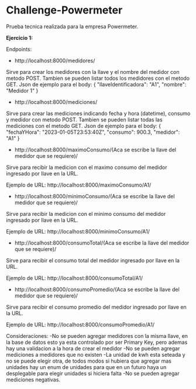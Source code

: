# Challenge-Powermeter

Prueba tecnica realizada para la empresa Powermeter.

**Ejercicio 1:**

Endpoints:
- http://localhost:8000/medidores/

Sirve para crear los medidores con la llave y el nombre del medidor con metodo POST.
Tambien se pueden listar todos los medidores con el metodo GET.
Json de ejemplo para el body:
{
        "llaveIdentificadora": "A1",
        "nombre": "Medidor 1"
}

- http://localhost:8000/mediciones/

Sirve para crear las mediciones indicando fecha y hora (datetime), consumo y medidor con metodo POST.
Tambien se pueden listar todas las mediciones con el metodo GET.
Json de ejemplo para el body:
{
        "fechaYHora": "2023-01-05T23:53:40Z",
        "consumo": 900.3,
        "medidor": "A1"
}

- http://localhost:8000/maximoConsumo/(Aca se escribe la llave del medidor que se requiere)/

Sirve para recibir la medicion con el maximo consumo del medidor ingresado por llave en la URL.

Ejemplo de URL: http://localhost:8000/maximoConsumo/A1/

- http://localhost:8000/minimoConsumo/(Aca se escribe la llave del medidor que se requiere)/

Sirve para recibir la medicion con el minimo consumo del medidor ingresado por llave en la URL.

Ejemplo de URL: http://localhost:8000/minimoConsumo/A1/

- http://localhost:8000/consumoTotal/(Aca se escribe la llave del medidor que se requiere)/

Sirve para recibir el consumo total del medidor ingresado por llave en la URL.

Ejemplo de URL: http://localhost:8000/consumoTotal/A1/

- http://localhost:8000/consumoPromedio/(Aca se escribe la llave del medidor que se requiere)/

Sirve para recibir el consumo promedio del medidor ingresado por llave en la URL.

Ejemplo de URL: http://localhost:8000/consumoPromedio/A1/


Consideraciones:
-No se pueden agregar medidores con la misma llave, en la base de datos esto ya esta controlado por ser Primary Key, pero ademas
hay una validacion a la hora de crear el medidor
-No se pueden agregar mediciones a medidores que no existen
-La unidad de kwh esta seteada y no se puede elegir otra, de todos modos si hubiera que agregar mas unidades hay un enum de 
unidades para que en un futuro haya un desplegable para elegir unidades si hiciera falta
-No se pueden agregar mediciones negativas.

